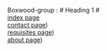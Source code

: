 Boxwood-group :  # Heading 1 #<br>
[index page](https://lilkost.github.io/boxwood-group/verstka/)<br>
[contact page](https://lilkost.github.io/boxwood-group/verstka/contact.html))<br>
[requisites page](https://lilkost.github.io/boxwood-group/verstka/requisites.html))<br>
[about page](https://lilkost.github.io/boxwood-group/verstka/about.html))<br>

